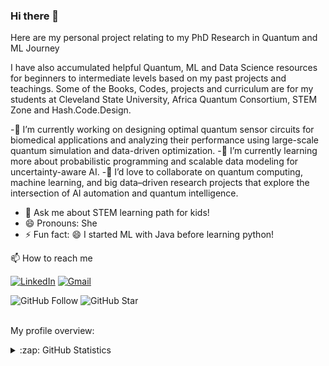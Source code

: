  ### Hi there 👋
Here are my personal project relating to my PhD Research in Quantum and ML Journey

I have also accumulated helpful Quantum, ML and Data Science resources for beginners to intermediate levels based on my past projects and teachings. Some of the Books, Codes, projects and curriculum are for my students at Cleveland State University, Africa Quantum Consortium, STEM Zone and Hash.Code.Design.


-🔭 I’m currently working on designing optimal quantum sensor circuits for biomedical applications and analyzing their performance using large-scale quantum simulation and data-driven optimization.
-🌱 I’m currently learning more about probabilistic programming and scalable data modeling for uncertainty-aware AI.
-👯 I’d love to collaborate on quantum computing, machine learning, and big data–driven research projects that explore the intersection of AI automation and quantum intelligence. 
- 💬 Ask me about STEM learning path for kids!
- 😄 Pronouns: She
- ⚡ Fun fact: 😄 I started ML with Java before learning python!

📫 How to reach me

[![LinkedIn](https://img.shields.io/badge/--linkedin?label=LinkedIn&logo=LinkedIn&style=social)](https://www.linkedin.com/in/odeyomi-temitope)
[![Gmail](https://img.shields.io/badge/--linkedin?label=Gmail&logo=gmail&style=social)](mailto:work.odeyomitemitope@gmail.com)

![GitHub Follow](https://img.shields.io/github/followers/Temistar.svg?style=social&label=Follow)
![GitHub Star](https://img.shields.io/github/stars/Temistar?affiliations=OWNER%2CCOLLABORATOR&style=social&label=Star)
<br />
<br />
<div><p>My profile overview: </p></div>

<details close>
<summary>:zap: GitHub Statistics</summary>
  <img src="https://github-readme-stats.vercel.app/api?username=Temistar&show_icons=true&theme=nord" width="400px">
</details>
